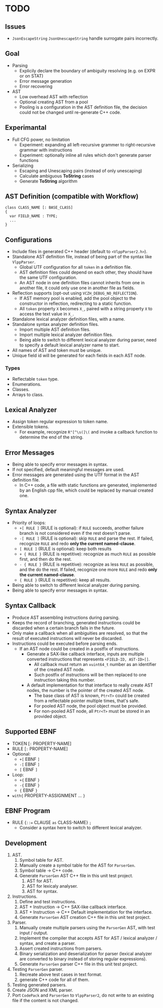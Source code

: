 # TODO

## Issues

- `JsonEscapeString` `JsonUnescapeString` handle surrogate pairs incorrectly.

## Goal

- Parsing
  - Explicily declare the boundary of ambiguity resolving (e.g. on EXPR or on STAT)
  - Error message generation
  - Error recovering
- AST
  - Low overhead AST with reflection
  - Optional creating AST from a pool
  - Pooling is a configuration in the AST definition file, the decision could not be changed until re-generate C++ code.

## Experimantal

- Full CFG power, no limitation
  - Experiment: expanding all left-recursive grammer to right-recursive grammar with instructions
  - Experiment: optionally inline all rules which don't generate parser functions
- Serializing
  - Escaping and Unescaping pairs (instead of only unescaping)
  - Calculate ambiguous **ToString** cases
  - Generate **ToString** algorithm

## AST Definition (compatible with Workflow)

```
class CLASS_NAME [: BASE_CLASS]
{
  var FIELD_NAME : TYPE;
  ...
}
```

## Configurations

- Include files in generated C++ header (default to `<VlppParser2.h>`).
- Standalone AST definition file, instead of being part of the syntax like `VlppParser`.
  - Global UTF configuration for all `token` in a definition file.
  - AST definition files could depend on each other, they should have the same UTF configuration.
  - An AST node in one definition files cannot inherits from one in another file, it could only use one in another file as fields.
- Reflection supports (opt-out using `VCZH_DEBUG_NO_REFLECTION`).
  - If AST memory pool is enabled, add the pool object to the constructor in reflection, redirecting to a static function.
  - All `token` property `X` becomes `X_`, paired with a string property `X` to access the text value in `X_`.
- Standalone lexical analyzer definition files, with a name.
- Standalone syntax analyzer definition files.
  - Import multiple AST definition files.
  - Import multiple lexical analyzer definition files.
  - Being able to switch to different lexical analyzer during parser, need to specify a default lexical analyzer name to start.
- All names of AST and token must be unique.
- Unique field id will be generated for each fields in each AST node.

### Types

- Reflectable `token` type.
- Enumerations.
- Classes.
- Arrays to class.

## Lexical Analyzer

- Assign token regular expression to token name.
- Extensible tokens.
  - For example, recognize `R"[^\s(]\(` and invoke a callback function to determine the end of the string.

## Error Messages

- Being able to specify error messages in syntax.
- If not specified, default meaningful messages are used.
- Error messages are generated using the UTF format in the AST definition file.
  - In C++ code, a file with static functions are generated, implemented by an English cpp file, which could be replaced by manual created one.

## Syntax Analyzer

- Priority of loops:
  - `+[ RULE ]` (RULE is optional): if `RULE` succeeds, another failure branch is not considered even if the rest doesn't parse.
  - `-[ RULE ]` (RULE is optional): skip `RULE` and parse the rest. If failed, recognize `RULE` and redo **only the current named-clause**.
  - `[ RULE ]` (RULE is optional): keep both results
  - `+ { RULE }` (RULE is repetitive): recognize as much `RULE` as possible first, and then do the rest.
  - `- { RULE }` (RULE is repetitive): recognize as less `RULE` as possible, and the do the rest. If failed, recognize one more `RULE` and redo **only the current named-clause**.
  - `{ RULE }` (RULE is repetitive): keep all results.
- Being able to switch to different lexical analyzer during parsing.
- Being able to specify error messages in syntax.

## Syntax Callback

- Produce AST assembling instructions during parsing.
- Keeps the record of branching, generated instructions could be discarded when a certain branch fails in the future.
- Only make a callback when all ambiguities are resolved, so that the result of executed instructions will never be discarded.
- Instructions could be executed before parsing ends.
  - If an AST node could be created in a postfix of instructions.
    - Generate a SAX-like callback interface, inputs are multiple converted instructions that represents `<FIELD-ID, AST-ID>[]`.
      - All callback must return an `vuint64_t` number as an identifier of the created AST node.
      - Such postfix of instructions will be then replaced to one instruction taking this number.
    - A default implementation for that interface to really create AST nodes, the number is the pointer of the created AST node.
      - The base class of AST is known, `Ptr<T>` could be created from a reflectable pointer multiple times, that's safe.
      - For pooled AST node, the pool object must be provided.
      - For non-pooled AST node, all `Ptr<T>` must be stored in an provided object.

## Supported EBNF

- TOKEN [`:` PROPERTY-NAME]
- RULE [`:` PROPERTY-NAME]
- Optional:
  - `+[` EBNF `]`
  - `-[` EBNF `]`
  - `[` EBNF `]`
- Loop:
  - `+{` EBNF `}`
  - `-{` EBNF `}`
  - `{` EBNF `}`
- `with{` PROPERTY-ASSIGNMENT ... `}`

## EBNF Program

- RULE {`::=` CLAUSE `as` CLASS-NAME} `;`
  - Consider a syntax here to switch to different lexical analyzer.

## Development

1. AST.
   1. Symbol table for AST.
   2. Manually create a symbol table for the AST for `ParserGen`.
   3. Symbol table -> C++ code.
   4. Generate `ParserGen` AST C++ file in this unit test project.
      1. AST for AST.
      2. AST for lexicaly analyser.
      3. AST for syntax.
2. Instructions.
   1. Define and test instructions.
   2. AST + Instruction -> C++ SAX-like callback interface.
   3. AST + Instruction -> C++ Default implementation for the interface.
   4. Generate `ParserGen` AST creation C++ file in this unit test project.
3. Parser.
   1. Manually create multiple parsers using the `ParserGen` AST, with test input / output.
   2. Implement the compiler that accepts AST for AST / lexical analyzer / syntax, and create a parser.
   3. Assert created instructions from parsers.
   4. Binary serialization and deserialization for parser (lexical analyzer are converted to binary instead of storing regular expressions).
   5. Generate `ParserGen` parser C++ file in this unit test project.
4. Testing `ParserGen` parser.
   1. Recreate above test cases in text format.
   2. generate C++ code for all of them.
5. Testing generated parsers.
6. Create JSON and XML parser.
7. Port `CodePack` and `ParserGen` to `VlppParser2`, do not write to an existing file if the content is not changed.
